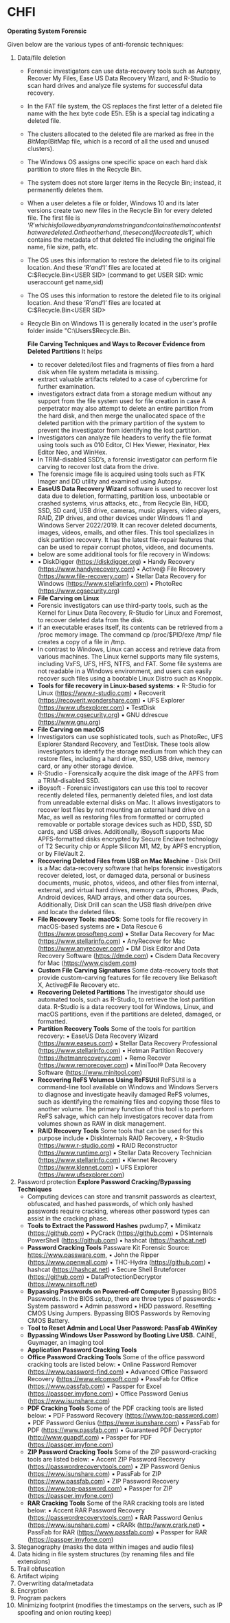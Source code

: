 # CHFI
**Operating System Forensic**

Given below are the various types of anti-forensic techniques: 

1. Data/file deletion
   - Forensic investigators can use data-recovery tools such as Autopsy, Recover My Files, Ease US Data Recovery Wizard, and R-Studio to scan hard drives and analyze file systems for successful data recovery.
   - In the FAT file system, the OS replaces the first letter of a deleted file name with the hex byte code E5h. E5h is a special tag indicating a deleted file.
   - The clusters allocated to the deleted file are marked as free in the $BitMap ($BitMap file, which is a record of all the used and unused clusters).
   - The Windows OS assigns one specific space on each hard disk partition to store files in the Recycle Bin.
   - The system does not store larger items in the Recycle Bin; instead, it permanently deletes them.
   - When a user deletes a file or folder, Windows 10 and its later versions create two new files in the Recycle Bin for every deleted file. The first file is ‘$R’ which is followed by any random string and contains the main contents that were deleted. On the other hand, the second file created is ‘$I’, which contains the metadata of that deleted file including the original file name, file size, path, etc.
   - The OS uses this information to restore the deleted file to its original location. And these ‘$R’ and ‘$I’ files are located at C:\$Recycle.Bin\<USER SID> (command to get USER SID: wmic useraccount get name,sid)
   - The OS uses this information to restore the deleted file to its original location. And these ‘$R’ and ‘$I’ files are located at C:\$Recycle.Bin\<USER SID>
   - Recycle Bin on Windows 11 is generally located in the user's profile folder inside "C:\Users<Username>$Recycle.Bin.

     **File Carving Techniques and Ways to Recover Evidence from Deleted Partitions**
     It helps
     - to recover deleted/lost files and fragments of files from a hard disk when file system metadata is missing.
     - extract valuable artifacts related to a case of cybercrime for further examination.
     - investigators extract data from a storage medium without any support from the file system used for file creation in case A perpetrator may also attempt to delete an entire partition from the hard disk, and then merge the unallocated space of the deleted partition with the primary partition of the system to prevent the investigator from identifying the lost partition.
     - Investigators can analyze file headers to verify the file format using tools such as 010 Editor, CI Hex Viewer, Hexinator, Hex Editor Neo, and WinHex.
     - In TRIM-disabled SSD’s, a forensic investigator can perform file carving to recover lost data from the drive.
     - The forensic image file is acquired using tools such as FTK Imager and DD utility and examined using Autopsy.
     - **EaseUS Data Recovery Wizard** software is used to recover lost data due to deletion, formatting, partition loss, unbootable or crashed systems, virus attacks, etc., from Recycle Bin, HDD, SSD, SD card, USB drive, cameras, music players, video players, RAID, ZIP drives, and other devices under Windows 11 and Windows Server 2022/2019. It can recover deleted documents, images, videos, emails, and other files. This tool specializes in disk partition recovery. It has the latest file-repair features that can be used to repair corrupt photos, videos, and documents.
     - below are some additional tools for file recovery in Windows:
     - ▪ DiskDigger (https://diskdigger.org) ▪ Handy Recovery (https://www.handyrecovery.com) ▪ Active@ File Recovery (https://www.file-recovery.com) ▪ Stellar Data Recovery for Windows (https://www.stellarinfo.com) ▪ PhotoRec (https://www.cgsecurity.org)
     - **File Carving on Linux**
     - Forensic investigators can use third-party tools, such as the Kernel for Linux Data Recovery, R-Studio for Linux and Foremost, to recover deleted data from the disk.
     - if an executable erases itself, its contents can be retrieved from a /proc memory image. The command cp /proc/$PID/exe /tmp/<file name> file creates a copy of a file in /tmp.
     - In contrast to Windows, Linux can access and retrieve data from various machines. The Linux kernel supports many file systems, including VxFS, UFS, HFS, NTFS, and FAT. Some file systems are not readable in a Windows environment, and users can easily recover such files using a bootable Linux Distro such as Knoppix.
     - **Tools for file recovery in Linux-based systems**: ▪ R-Studio for Linux (https://www.r-studio.com) ▪ Recoverit (https://recoverit.wondershare.com) ▪ UFS Explorer (https://www.ufsexplorer.com) ▪ TestDisk (https://www.cgsecurity.org) ▪ GNU ddrescue (https://www.gnu.org)
     - **File Carving on macOS**
     - Investigators can use sophisticated tools, such as PhotoRec, UFS Explorer Standard Recovery, and TestDisk. These tools allow investigators to identify the storage medium from which they can restore files, including a hard drive, SSD, USB drive, memory card, or any other storage device.
     - R-Studio - Forensically acquire the disk image of the APFS from a TRIM-disabled SSD.
     - iBoysoft - Forensic investigators can use this tool to recover recently deleted files, permanently deleted files, and lost data from unreadable external disks on Mac. It allows investigators to recover lost files by not mounting an external hard drive on a Mac, as well as restoring files from formatted or corrupted removable or portable storage devices such as HDD, SSD, SD cards, and USB drives. Additionally, iBoysoft supports Mac APFS-formatted disks encrypted by Secure Enclave technology of T2 Security chip or Apple Silicon M1, M2, by APFS encryption, or by FileVault 2.
     - **Recovering Deleted Files from USB on Mac Machine** - Disk Drill is a Mac data-recovery software that helps forensic investigators recover deleted, lost, or damaged data, personal or business documents, music, photos, videos, and other files from internal, external, and virtual hard drives, memory cards, iPhones, iPads, Android devices, RAID arrays, and other data sources. Additionally, Disk Drill can scan the USB flash drive/pen drive and locate the deleted files.
     - **File Recovery Tools: macOS**: Some tools for file recovery in macOS-based systems are ▪ Data Rescue 6 (https://www.prosofteng.com) ▪ Stellar Data Recovery for Mac (https://www.stellarinfo.com) ▪ AnyRecover for Mac (https://www.anyrecover.com) ▪ DM Disk Editor and Data Recovery Software (https://dmde.com) ▪ Cisdem Data Recovery for Mac (https://www.cisdem.com)
     - **Custom File Carving Signatures** Some data-recovery tools that provide custom-carving features for file recovery like Belkasoft X, Active@File Recovery etc.
     - **Recovering Deleted Partitions** The investigator should use automated tools, such as R-Studio, to retrieve the lost partition data. R-Studio is a data recovery tool for Windows, Linux, and macOS partitions, even if the partitions are deleted, damaged, or formatted.
     - **Partition Recovery Tools**  Some of the tools for partition recovery: ▪ EaseUS Data Recovery Wizard (https://www.easeus.com) ▪ Stellar Data Recovery Professional (https://www.stellarinfo.com) ▪ Hetman Partition Recovery (https://hetmanrecovery.com) ▪ Remo Recover (https://www.remorecover.com) ▪ MiniTool® Data Recovery Software (https://www.minitool.com)
     - **Recovering ReFS Volumes Using ReFSUtil** ReFSUtil is a command-line tool available on Windows and Windows Servers to diagnose and investigate heavily damaged ReFS volumes, such as identifying the remaining files and copying those files to another volume. The primary function of this tool is to perform ReFS salvage, which can help investigators recover data from volumes shown as RAW in disk management.
     - **RAID Recovery Tools**  Some tools that can be used for this purpose include ▪ DiskInternals RAID Recovery, ▪ R-Studio (https://www.r-studio.com) ▪ RAID Reconstructor (https://www.runtime.org) ▪ Stellar Data Recovery Technician (https://www.stellarinfo.com) ▪ Klennet Recovery (https://www.klennet.com) ▪ UFS Explorer (https://www.ufsexplorer.com)
2. Password protection
    **Explore Password Cracking/Bypassing Techniques**
   - Computing devices can store and transmit passwords as cleartext, obfuscated, and hashed passwords, of which only hashed passwords require cracking, whereas other password types can assist in the cracking phase.
   - **Tools to Extract the Password Hashes** pwdump7, ▪ Mimikatz (https://github.com) ▪ PyCrack (https://github.com) ▪ DSInternals PowerShell (https://github.com) ▪ hashcat (https://hashcat.net)
   - **Password Cracking Tools**  Passware Kit Forensic Source: https://www.passware.com, ▪ John the Ripper (https://www.openwall.com) ▪ THC-Hydra (https://github.com) ▪ hashcat (https://hashcat.net) ▪ Secure Shell Bruteforcer (https://github.com) ▪ DataProtectionDecryptor (https://www.nirsoft.net)
   - **Bypassing Passwords on Powered-off Computer** Bypassing BIOS Passwords. In the BIOS setup, there are three types of passwords: ▪ System password ▪ Admin password ▪ HDD password. Resetting CMOS Using Jumpers. Bypassing BIOS Passwords by Removing CMOS Battery.
   - **Tool to Reset Admin and Local User Password: PassFab 4WinKey**
   - **Bypassing Windows User Password by Booting Live USB.** CAINE, Guymager, an imaging tool
   - **Application Password Cracking Tools**
   - **Office Password Cracking Tools** Some of the office password cracking tools are listed below: ▪ Online Password Remover (https://www.password-find.com) ▪ Advanced Office Password Recovery (https://www.elcomsoft.com) ▪ PassFab for Office (https://www.passfab.com) ▪ Passper for Excel (https://passper.imyfone.com) ▪ Office Password Genius (https://www.isunshare.com)
   - **PDF Cracking Tools** Some of the PDF cracking tools are listed below: ▪ PDF Password Recovery (https://www.top-password.com) ▪ PDF Password Genius (https://www.isunshare.com) ▪ PassFab for PDF (https://www.passfab.com) ▪ Guaranteed PDF Decryptor (http://www.guapdf.com) ▪ Passper for PDF (https://passper.imyfone.com)
   - **ZIP Password Cracking Tools** Some of the ZIP password-cracking tools are listed below: ▪ Accent ZIP Password Recovery (https://passwordrecoverytools.com) ▪ ZIP Password Genius (https://www.isunshare.com) ▪ PassFab for ZIP (https://www.passfab.com) ▪ ZIP Password Recovery (https://www.top-password.com) ▪ Passper for ZIP (https://passper.imyfone.com)
   - **RAR Cracking Tools** Some of the RAR cracking tools are listed below: ▪ Accent RAR Password Recovery (https://passwordrecoverytools.com) ▪ RAR Password Genius (https://www.isunshare.com) ▪ cRARk (http://www.crark.net) ▪ PassFab for RAR (https://www.passfab.com) ▪ Passper for RAR (https://passper.imyfone.com)
4. Steganography (masks the data within images and audio files)
5. Data hiding in file system structures (by renaming files and file extensions)
6. Trail obfuscation
7. Artifact wiping
8. Overwriting data/metadata
9. Encryption
10. Program packers
11. Minimizing footprint (modifies the timestamps on the servers,  such as IP spoofing and onion routing keep)
